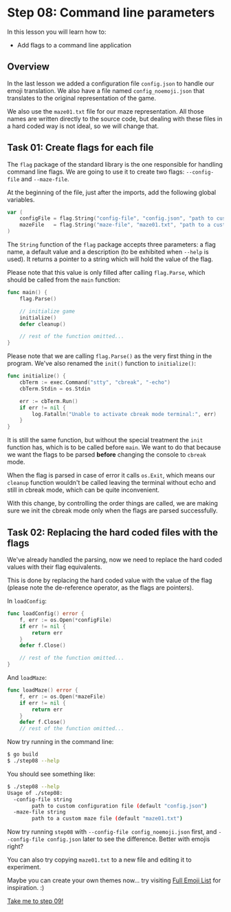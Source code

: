 # Step 08: Command line parameters

In this lesson you will learn how to:

- Add flags to a command line application

## Overview

In the last lesson we added a configuration file `config.json` to handle our emoji translation. We also have a file named `config_noemoji.json` that translates to the original representation of the game.

We also use the `maze01.txt` file for our maze representation. All those names are written directly to the source code, but dealing with these files in a hard coded way is not ideal, so we will change that.

## Task 01: Create flags for each file

The `flag` package of the standard library is the one responsible for handling command line flags. We are going to use it to create two flags: `--config-file` and `--maze-file`.

At the beginning of the file, just after the imports, add the following global variables.

```go
var (
    configFile = flag.String("config-file", "config.json", "path to custom configuration file")
    mazeFile   = flag.String("maze-file", "maze01.txt", "path to a custom maze file")
)
```

The `String` function of the `flag` package accepts three parameters: a flag name, a default value and a description (to be exhibited when `--help` is used). It returns a pointer to a string which will hold the value of the flag.

Please note that this value is only filled after calling `flag.Parse`, which should be called from the `main` function:

```go
func main() {
    flag.Parse()

    // initialize game
    initialize()
    defer cleanup()

    // rest of the function omitted...
}
```

Please note that we are calling `flag.Parse()` as the very first thing in the program. We've also renamed the `init()` function to `initialize()`:

```go
func initialize() {
    cbTerm := exec.Command("stty", "cbreak", "-echo")
    cbTerm.Stdin = os.Stdin

    err := cbTerm.Run()
    if err != nil {
        log.Fatalln("Unable to activate cbreak mode terminal:", err)
    }
}
```

It is still the same function, but without the special treatment the `init` function has, which is to be called before `main`. We want to do that because we want the flags to be parsed **before** changing the console to `cbreak` mode.

When the flag is parsed in case of error it calls `os.Exit`, which means our `cleanup` function wouldn't be called leaving the terminal without echo and still in cbreak mode, which can be quite inconvenient.

With this change, by controlling the order things are called, we are making sure we init the cbreak mode only when the flags are parsed successfully.

## Task 02: Replacing the hard coded files with the flags

We've already handled the parsing, now we need to replace the hard coded values with their flag equivalents. 

This is done by replacing the hard coded value with the value of the flag (please note the de-reference operator, as the flags are pointers).

In `loadConfig`:

```go
func loadConfig() error {
    f, err := os.Open(*configFile)
    if err != nil {
        return err
    }
    defer f.Close()

    // rest of the function omitted...
}
```

And `loadMaze`:

```go
func loadMaze() error {
    f, err := os.Open(*mazeFile)
    if err != nil {
        return err
    }
    defer f.Close()
    // rest of the function omitted...
```

Now try running in the command line:

```sh
$ go build
$ ./step08 --help
```

You should see something like:

```sh
$ ./step08 --help
Usage of ./step08:
  -config-file string
        path to custom configuration file (default "config.json")
  -maze-file string
        path to a custom maze file (default "maze01.txt")
```

Now try running `step08` with `--config-file config_noemoji.json` first, and `--config-file config.json` later to see the difference. Better with emojis right?

You can also try copying `maze01.txt` to a new file and editing it to experiment.

Maybe you can create your own themes now... try visiting [Full Emoji List](https://unicode.org/emoji/charts/full-emoji-list.html) for inspiration. :)

[Take me to step 09!](../step09/README.md)
